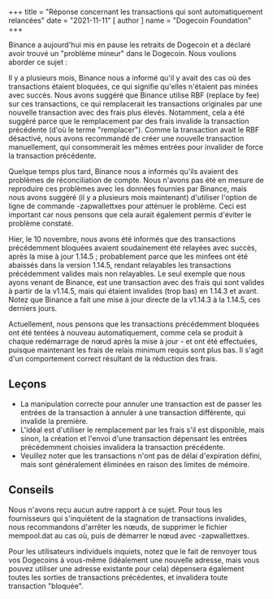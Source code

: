 +++
title = "Réponse concernant les transactions qui sont automatiquement relancées"
date = "2021-11-11"
[ author ]
  name = "Dogecoin Foundation"
+++

Binance a aujourd'hui mis en pause les retraits de Dogecoin et a déclaré avoir trouvé un "problème mineur" dans le Dogecoin. Nous voulions aborder ce sujet :

Il y a plusieurs mois, Binance nous a informé qu'il y avait des cas où des transactions étaient bloquées, ce qui signifie qu'elles n'étaient pas minées avec succès. Nous avons suggéré que Binance utilise RBF (replace by fee) sur ces transactions, ce qui remplacerait les transactions originales par une nouvelle transaction avec des frais plus élevés. Notamment, cela a été suggéré parce que le remplacement par des frais invalide la transaction précédente (d'où le terme "remplacer"). Comme la transaction avait le RBF désactivé, nous avons recommandé de créer une nouvelle transaction manuellement, qui consommerait les mêmes entrées pour invalider de force la transaction précédente.

Quelque temps plus tard, Binance nous a informés qu'ils avaient des problèmes de réconciliation de compte. Nous n'avons pas été en mesure de reproduire ces problèmes avec les données fournies par Binance, mais nous avons suggéré (il y a plusieurs mois maintenant) d'utiliser l'option de ligne de commande -zapwallettxes pour atténuer le problème. Ceci est important car nous pensons que cela aurait également permis d'éviter le problème constaté.

Hier, le 10 novembre, nous avons été informés que des transactions précédemment bloquées avaient soudainement été relayées avec succès, après la mise à jour 1.14.5 ; probablement parce que les minfees ont été abaissés dans la version 1.14.5, rendant relayables les transactions précédemment valides mais non relayables. Le seul exemple que nous ayons venant de Binance, est une transaction avec des frais qui sont valides à partir de la v1.14.5, mais qui étaient invalides (trop bas) en 1.14.3 et avant. Notez que Binance a fait une mise à jour directe de la v1.14.3 à la 1.14.5, ces derniers jours.

Actuellement, nous pensons que les transactions précédemment bloquées ont été tentées à nouveau automatiquement, comme cela se produit à chaque redémarrage de nœud après la mise à jour - et ont été effectuées, puisque maintenant les frais de relais minimum requis sont plus bas. Il s'agit d'un comportement correct résultant de la réduction des frais.

## Leçons

* La manipulation correcte pour annuler une transaction est de passer les entrées de la transaction à annuler à une transaction différente, qui invalide la première.
* L'idéal est d'utiliser le remplacement par les frais s'il est disponible, mais sinon, la création et l'envoi d'une transaction dépensant les entrées précédemment choisies invalidera la transaction précédente.
* Veuillez noter que les transactions n'ont pas de délai d'expiration défini, mais sont généralement éliminées en raison des limites de mémoire.

## Conseils

Nous n'avons reçu aucun autre rapport à ce sujet. Pour tous les fournisseurs qui s'inquiètent de la stagnation de transactions invalides, nous recommandons d'arrêter les nœuds, de supprimer le fichier mempool.dat au cas où, puis de démarrer le nœud avec -zapwallettxes.

Pour les utilisateurs individuels inquiets, notez que le fait de renvoyer tous vos Dogecoins à vous-même (idéalement une nouvelle adresse, mais vous pouvez utiliser une adresse existante pour cela) dépensera également toutes les sorties de transactions précédentes, et invalidera toute transaction "bloquée".


